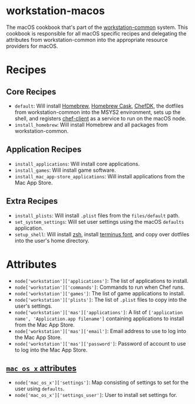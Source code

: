 # workstation-macos

The macOS cookbook that's part of the [workstation-common](https://github.com/brholtkamp/workstation-common) system.  This cookbook is responsible for all macOS specific recipes and delegating the attributes from workstation-common into the appropriate resource providers for macOS.

# Recipes

## Core Recipes

- `default`: Will install [Homebrew](https://brew.sh), [Homebrew Cask]("https://caskroom.io"), [ChefDK](https://downloads.chef.io/chef-dk), the dotfiles from workstation-common into the MSYS2 environment, sets up the shell, and registers [chef-client](https://github.com/chef-cookbooks/chef-client) as a service to run on the macOS node.
- `install_homebrew`: Will install Homebrew and all packages from workstation-common.

## Application Recipes

- `install_applications`: Will install core applications.
- `install_games`: Will install game software.
- `install_mac_app-store_applications`: Will install applications from the Mac App Store.

## Extra Recipes

- `install_plists`: Will install `.plist` files from the `files/default` path.
- `set_system_settings`: Will set user settings using the macOS `defaults` application.
- `setup_shell`: Will install [zsh]("https://zsh.org"), install [terminus font]("https://terminus-font.sourceforge.net/"), and copy over dotfiles into the user's home directory.

# Attributes

- `node['workstation']['applications']`: The list of applications to install.
- `node['workstation']['commands']`: Commands to run when Chef runs.
- `node['workstation']['games']`: The list of game applications to install.
- `node['workstation']['plists']`: The list of `.plist` files to copy into the user's settings.
- `node['workstation']['mas']['applications']`: A list of `['application name', 'Application.app filename']` containing applications to install from the Mac App Store.
- `node['workstation']['mas']['email']`: Email address to use to log into the Mac App Store.
- `node['workstation']['mas']['password']`: Password of account to use to log into the Mac App Store.

## [`mac_os_x` attributes]("https://github.com/chef-osx/mac_os_x")
- `node['mac_os_x']['settings']`: Map consisting of settings to set for the user using `defaults`.
- `node['mac_os_x']['settings_user']`: User to install set settings for.